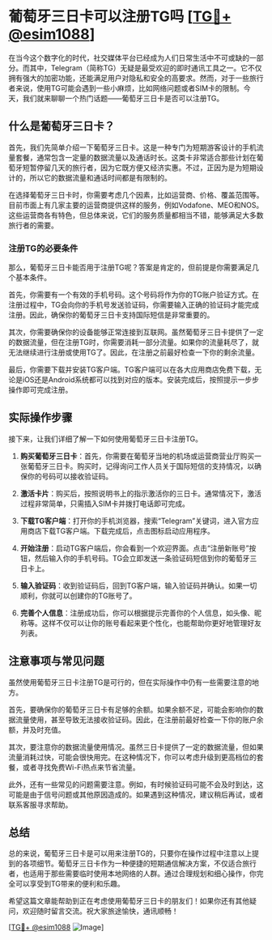 # 葡萄牙三日卡可以注册TG吗 [[TG💪+ @esim1088](https://t.me/s/esim1088)]

在当今这个数字化的时代，社交媒体平台已经成为人们日常生活中不可或缺的一部分。而其中，Telegram（简称TG）无疑是最受欢迎的即时通讯工具之一。它不仅拥有强大的加密功能，还能满足用户对隐私和安全的高要求。然而，对于一些旅行者来说，使用TG可能会遇到一些小麻烦，比如网络问题或者SIM卡的限制。今天，我们就来聊聊一个热门话题——葡萄牙三日卡是否可以注册TG。

## 什么是葡萄牙三日卡？

首先，我们先简单介绍一下葡萄牙三日卡。这是一种专门为短期游客设计的手机流量套餐，通常包含一定量的数据流量以及通话时长。这类卡非常适合那些计划在葡萄牙短暂停留几天的旅行者，因为它既方便又经济实惠。不过，正因为是为短期设计的，所以它的数据流量和通话时间都是有限制的。

在选择葡萄牙三日卡时，你需要考虑几个因素，比如运营商、价格、覆盖范围等。目前市面上有几家主要的运营商提供这样的服务，例如Vodafone、MEO和NOS。这些运营商各有特色，但总体来说，它们的服务质量都相当不错，能够满足大多数旅行者的需要。

### 注册TG的必要条件

那么，葡萄牙三日卡能否用于注册TG呢？答案是肯定的，但前提是你需要满足几个基本条件。

首先，你需要有一个有效的手机号码。这个号码将作为你的TG账户验证方式。在注册过程中，TG会向你的手机号发送验证码，你需要输入正确的验证码才能完成注册。因此，确保你的葡萄牙三日卡支持国际短信是非常重要的。

其次，你需要确保你的设备能够正常连接到互联网。虽然葡萄牙三日卡提供了一定的数据流量，但在注册TG时，你需要消耗一部分流量。如果你的流量耗尽了，就无法继续进行注册或使用TG了。因此，在注册之前最好检查一下你的剩余流量。

最后，你需要下载并安装TG客户端。TG客户端可以在各大应用商店免费下载，无论是iOS还是Android系统都可以找到对应的版本。安装完成后，按照提示一步步操作即可完成注册。

## 实际操作步骤

接下来，让我们详细了解一下如何使用葡萄牙三日卡注册TG。

1. **购买葡萄牙三日卡**：首先，你需要在葡萄牙当地的机场或运营商营业厅购买一张葡萄牙三日卡。购买时，记得询问工作人员关于国际短信的支持情况，以确保你的号码可以接收验证码。

2. **激活卡片**：购买后，按照说明书上的指示激活你的三日卡。通常情况下，激活过程非常简单，只需插入SIM卡并拨打电话即可完成。

3. **下载TG客户端**：打开你的手机浏览器，搜索“Telegram”关键词，进入官方应用商店下载TG客户端。下载完成后，点击图标启动应用程序。

4. **开始注册**：启动TG客户端后，你会看到一个欢迎界面。点击“注册新账号”按钮，然后输入你的手机号码。TG会立即发送一条验证码短信到你的葡萄牙三日卡上。

5. **输入验证码**：收到验证码后，回到TG客户端，输入验证码并确认。如果一切顺利，你就可以创建你的TG账号了。

6. **完善个人信息**：注册成功后，你可以根据提示完善你的个人信息，如头像、昵称等。这样不仅可以让你的账号看起来更个性化，也能帮助你更好地管理好友列表。

## 注意事项与常见问题

虽然使用葡萄牙三日卡注册TG是可行的，但在实际操作中仍有一些需要注意的地方。

首先，要确保你的葡萄牙三日卡有足够的余额。如果余额不足，可能会影响你的数据流量使用，甚至导致无法接收验证码。因此，在注册前最好检查一下你的账户余额，并及时充值。

其次，要注意你的数据流量使用情况。虽然三日卡提供了一定的数据流量，但如果流量消耗过快，可能会很快用完。在这种情况下，你可以考虑升级到更高档位的套餐，或者寻找免费Wi-Fi热点来节省流量。

此外，还有一些常见的问题需要注意。例如，有时候验证码可能不会及时到达，这可能是由于信号问题或其他原因造成的。如果遇到这种情况，建议稍后再试，或者联系客服寻求帮助。

## 总结

总的来说，葡萄牙三日卡是可以用来注册TG的，只要你在操作过程中注意以上提到的各项细节。葡萄牙三日卡作为一种便捷的短期通信解决方案，不仅适合旅行者，也适用于那些需要临时使用本地网络的人群。通过合理规划和细心操作，你完全可以享受到TG带来的便利和乐趣。

希望这篇文章能帮助到正在考虑使用葡萄牙三日卡的朋友们！如果你还有其他疑问，欢迎随时留言交流。祝大家旅途愉快，通讯顺畅！

[[TG💪+ @esim1088](https://t.me/s/esim1088) ![Image](https://i.postimg.cc/4NQfJmqS/Snipaste-2025-05-13-00-14-12.png)]